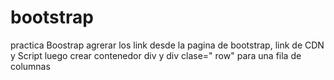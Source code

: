 # bootstrap
practica Boostrap
agrerar los link desde la pagina de bootstrap, link de CDN y Script
luego crear contenedor div
y div clase=" row" para una fila de columnas